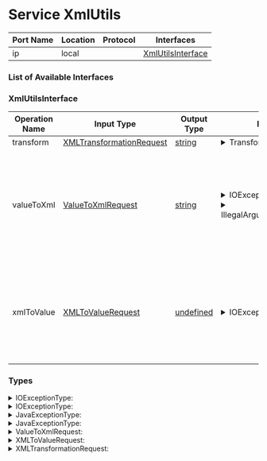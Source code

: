 # Service XmlUtils

| Port Name | Location | Protocol | Interfaces |
| --- | --- | --- | --- |
| ip | local | | <a href='#XmlUtilsInterface'>XmlUtilsInterface</a> |

### List of Available Interfaces

### XmlUtilsInterface

| Operation Name | Input Type | Output Type | Faults | Description |
| --- | --- | --- | --- | --- |
| transform | <a href="#XMLTransformationRequest">XMLTransformationRequest</a> | <a href='#string'>string</a> | <details><summary>TransformerException</summary><a href='#0#JavaExceptionType'>0#JavaExceptionType</a>)</details> |  |
| valueToXml | <a href="#ValueToXmlRequest">ValueToXmlRequest</a> | <a href='#string'>string</a> | <details><summary>IOException</summary><a href='#1#IOExceptionType'>1#IOExceptionType</a>)</details><details><summary>IllegalArgumentException</summary>string)</details> | <br>		  Transforms the value contained within the root node into an xml string.<br>		 <br>		  The base value of ValueToXmlRequest.root will be discarded, the rest gets converted recursively<br>		  |
| xmlToValue | <a href="#XMLToValueRequest">XMLToValueRequest</a> | <a href='#undefined'>undefined</a> | <details><summary>IOException</summary><a href='#1#IOExceptionType'>1#IOExceptionType</a>)</details> | <br>		  Transforms the base value in XML format (data types string, raw) into a Jolie value<br>		 <br>		  The XML root node will be discarded, the rest gets converted recursively<br>		  |


### Types

<details>
<summary><span id="IOExceptionType">IOExceptionType: 
</span>
</summary>

##### Type Declaration
<pre>
<a href='#JavaExceptionType'>JavaExceptionType</a>
</pre>
</details>
<details>
<summary><span id="IOExceptionType">IOExceptionType: 
</span>
</summary>

##### Type Declaration
<pre>
<a href='#IOExceptionType'>IOExceptionType</a>
</pre>
</details>
<details>
<summary><span id="JavaExceptionType">JavaExceptionType: 
</span>
</summary>

##### Type Declaration
<pre>
string &#123;
&nbsp;&nbsp;stackTrace[1,1]: string // 
&#125;
</pre>
</details>
<details>
<summary><span id="JavaExceptionType">JavaExceptionType: 
</span>
</summary>

##### Type Declaration
<pre>
<a href='#JavaExceptionType'>JavaExceptionType</a>
</pre>
</details>
<details>
<summary><span id="ValueToXmlRequest">ValueToXmlRequest: 
</span>
</summary>

##### Type Declaration
<pre>
void &#123;
&nbsp;&nbsp;omitXmlDeclaration[0,1]: bool // 
&nbsp;&nbsp;indent[0,1]: bool // 
&nbsp;&nbsp;plain[0,1]: bool // 
&nbsp;&nbsp;root[1,1]: any // 
&nbsp;&nbsp;rootNodeName[0,1]: string // 
&nbsp;&nbsp;isXmlStore[0,1]: bool // 
&nbsp;&nbsp;applySchema[0,1]: void &#123;
&nbsp;&nbsp;&nbsp;&nbsp;schema[1,1]: string // 
&nbsp;&nbsp;&nbsp;&nbsp;doctypeSystem[0,1]: string // 
&nbsp;&nbsp;&nbsp;&nbsp;encoding[0,1]: string // 
&nbsp;&nbsp;&#125; // 
&#125;
</pre>
</details>
<details>
<summary><span id="XMLToValueRequest">XMLToValueRequest: 
</span>
</summary>

##### Type Declaration
<pre>
any &#123;
&nbsp;&nbsp;options[0,1]: void &#123;
&nbsp;&nbsp;&nbsp;&nbsp;skipMixedText[0,1]: bool // 
&nbsp;&nbsp;&nbsp;&nbsp;charset[0,1]: string // 
&nbsp;&nbsp;&nbsp;&nbsp;includeAttributes[0,1]: bool // 
&nbsp;&nbsp;&nbsp;&nbsp;schemaLanguage[0,1]: string // 
&nbsp;&nbsp;&nbsp;&nbsp;includeRoot[0,1]: bool // 
&nbsp;&nbsp;&nbsp;&nbsp;schemaUrl[0,1]: string // 
&nbsp;&nbsp;&#125; // 
&nbsp;&nbsp;isXmlStore[0,1]: bool // 
&#125;
</pre>
</details>
<details>
<summary><span id="XMLTransformationRequest">XMLTransformationRequest: 
</span>
</summary>

##### Type Declaration
<pre>
void &#123;
&nbsp;&nbsp;source[1,1]: string // 
&nbsp;&nbsp;xslt[1,1]: string // 
&#125;
</pre>
</details>
